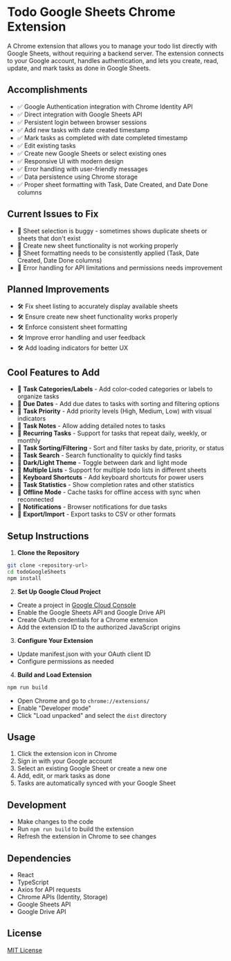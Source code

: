 # Todo Google Sheets Chrome Extension

A Chrome extension that allows you to manage your todo list directly with Google Sheets, without requiring a backend server. The extension connects to your Google account, handles authentication, and lets you create, read, update, and mark tasks as done in Google Sheets.

## Accomplishments

- ✅ Google Authentication integration with Chrome Identity API
- ✅ Direct integration with Google Sheets API
- ✅ Persistent login between browser sessions
- ✅ Add new tasks with date created timestamp
- ✅ Mark tasks as completed with date completed timestamp
- ✅ Edit existing tasks
- ✅ Create new Google Sheets or select existing ones
- ✅ Responsive UI with modern design
- ✅ Error handling with user-friendly messages
- ✅ Data persistence using Chrome storage
- ✅ Proper sheet formatting with Task, Date Created, and Date Done columns

## Current Issues to Fix

- 🐛 Sheet selection is buggy - sometimes shows duplicate sheets or sheets that don't exist
- 🐛 Create new sheet functionality is not working properly
- 🐛 Sheet formatting needs to be consistently applied (Task, Date Created, Date Done columns)
- 🐛 Error handling for API limitations and permissions needs improvement

## Planned Improvements

- 🛠️ Fix sheet listing to accurately display available sheets
- 🛠️ Ensure create new sheet functionality works properly
- 🛠️ Enforce consistent sheet formatting
- 🛠️ Improve error handling and user feedback
- 🛠️ Add loading indicators for better UX

## Cool Features to Add

- 🚀 **Task Categories/Labels** - Add color-coded categories or labels to organize tasks
- 🚀 **Due Dates** - Add due dates to tasks with sorting and filtering options
- 🚀 **Task Priority** - Add priority levels (High, Medium, Low) with visual indicators
- 🚀 **Task Notes** - Allow adding detailed notes to tasks
- 🚀 **Recurring Tasks** - Support for tasks that repeat daily, weekly, or monthly
- 🚀 **Task Sorting/Filtering** - Sort and filter tasks by date, priority, or status
- 🚀 **Task Search** - Search functionality to quickly find tasks
- 🚀 **Dark/Light Theme** - Toggle between dark and light mode
- 🚀 **Multiple Lists** - Support for multiple todo lists in different sheets
- 🚀 **Keyboard Shortcuts** - Add keyboard shortcuts for power users
- 🚀 **Task Statistics** - Show completion rates and other statistics
- 🚀 **Offline Mode** - Cache tasks for offline access with sync when reconnected
- 🚀 **Notifications** - Browser notifications for due tasks
- 🚀 **Export/Import** - Export tasks to CSV or other formats

## Setup Instructions

1. **Clone the Repository**

```bash
git clone <repository-url>
cd todoGoogleSheets
npm install
```

2. **Set Up Google Cloud Project**

- Create a project in [Google Cloud Console](https://console.cloud.google.com/)
- Enable the Google Sheets API and Google Drive API
- Create OAuth credentials for a Chrome extension
- Add the extension ID to the authorized JavaScript origins

3. **Configure Your Extension**

- Update manifest.json with your OAuth client ID
- Configure permissions as needed

4. **Build and Load Extension**

```bash
npm run build
```

- Open Chrome and go to `chrome://extensions/`
- Enable "Developer mode"
- Click "Load unpacked" and select the `dist` directory

## Usage

1. Click the extension icon in Chrome
2. Sign in with your Google account
3. Select an existing Google Sheet or create a new one
4. Add, edit, or mark tasks as done
5. Tasks are automatically synced with your Google Sheet

## Development

- Make changes to the code
- Run `npm run build` to build the extension
- Refresh the extension in Chrome to see changes

## Dependencies

- React
- TypeScript
- Axios for API requests
- Chrome APIs (Identity, Storage)
- Google Sheets API
- Google Drive API

## License

[MIT License](LICENSE)
